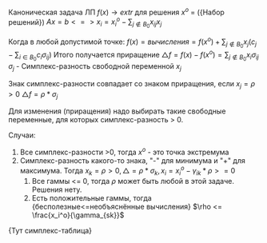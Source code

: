 Каноническая задача ЛП
$f(x) \to extr$ для решения $x^o$ = ({Набор решений})
$Ax = b <=> x_i = x_i^o - \sum_{j \notin B_0} x_{ij} x_j$ 

Когда в любой допустимой точке:
$f(x) = {вычисления} = f(x^o) + \sum_{j \notin B_0} x_j(c_j - \sum_{i \in B_0} c_i \sigma_{ij})$ 
Итого получается приращение
$\triangle f = f(x) - f(x^o) = \sum _{j \notin B_0} x_i \sigma_{ij}$  
$\sigma_j$ - Симплекс-разность свободной переменной $x_j$

Знак симплекс-разности совпадает со знаком приращения, если $x_j = \rho > 0$
$\triangle f = \rho * \sigma_j$

Для изменения (приращения) надо выбирать такие свободные переменные, для которых симплекс-разность > 0.

Случаи:
1) Все симплекс-разности >0, тогда $x^o$ - это точка экстремума
2) Симплекс-разность какого-то знака, "-" для минимума и "+" для максимума. Тогда $x_k = \rho > 0, \triangle = \rho*\sigma_k, x_i = x_i^o - \gamma_{ik} * \rho >= 0$
	1) Все гаммы <= 0, тогда $\rho$ может быть любой в этой задаче. Решения нету.
	2) Есть положительные гаммы, тогда {бесполезные<=необъяснённые вычисления} $\rho <= \frac{x_i^o}{\gamma_{sk}}$

{Тут симплекс-таблица}

